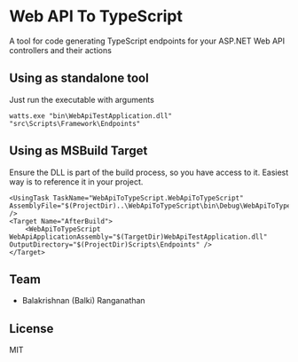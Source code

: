 # Web API To TypeScript
A tool for code generating TypeScript endpoints for your ASP.NET Web API controllers and their actions

## Using as standalone tool
Just run the executable with arguments
```
watts.exe "bin\WebApiTestApplication.dll" "src\Scripts\Framework\Endpoints"
```

## Using as MSBuild Target
Ensure the DLL is part of the build process, so you have access to it. Easiest way is to reference it in your project.
```
<UsingTask TaskName="WebApiToTypeScript.WebApiToTypeScript" AssemblyFile="$(ProjectDir)..\WebApiToTypeScript\bin\Debug\WebApiToTypeScript.dll" />
<Target Name="AfterBuild">
    <WebApiToTypeScript WebApiApplicationAssembly="$(TargetDir)WebApiTestApplication.dll" OutputDirectory="$(ProjectDir)Scripts\Endpoints" />
</Target>
```

## Team
* Balakrishnan (Balki) Ranganathan

## License
MIT